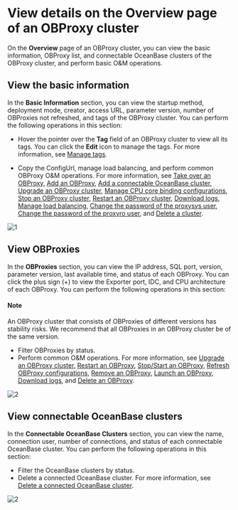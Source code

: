 # View details on the Overview page of an OBProxy cluster

On the **Overview** page of an OBProxy cluster, you can view the basic information, OBProxy list, and connectable OceanBase clusters of the OBProxy cluster, and perform basic O&M operations.

## View the basic information

In the **Basic Information** section, you can view the startup method, deployment mode, creator, access URL, parameter version, number of OBProxies not refreshed, and tags of the OBProxy cluster. You can perform the following operations in this section:

* Hover the pointer over the **Tag** field of an OBProxy cluster to view all its tags. You can click the **Edit** icon to manage the tags. For more information, see [Manage tags](../../1600.system-management-features/300.manage-tags/100.tags-overview.md).

* Copy the ConfigUrl, manage load balancing, and perform common OBProxy O&M operations. For more information, see [Take over an OBProxy](../400.manage-a-obproxy-server/200.take-over-an-obproxy.md), [Add an OBProxy](../400.manage-a-obproxy-server/100.add-an-obproxy.md), [Add a connectable OceanBase cluster](200.add-a-connectable-oceanbase-cluster.md), [Upgrade an OBProxy cluster](600.upgrade-an-obproxy-cluster.md), [Manage CPU core binding configurations](630.obproxy-cpu-core-binding-configuration.md), [Stop an OBProxy cluster](650.stop-an-obproxy-cluster.md), [Restart an OBProxy cluster](700.restarts-all-obproxy-nodes-in-the-obproxy-cluster.md), [Download logs](../../1300.log-service/200.download-log.md), [Manage load balancing](300.manage-load-balancing.md), [Change the password of the proxysys user](350.change-the-password.md), [Change the password of the proxyro user](400.change-the-password-of-the-proxyro-user.md), and [Delete a cluster](500.delete-an-obproxy-cluster.md).

![1](https://obbusiness-private.oss-cn-shanghai.aliyuncs.com/doc/img/ocp/422/obproxy%E9%9B%86%E7%BE%A4%E8%AF%A6%E6%83%851.png)

## View OBProxies

In the **OBProxies** section, you can view the IP address, SQL port, version, parameter version, last available time, and status of each OBProxy. You can click the plus sign (+) to view the Exporter port, IDC, and CPU architecture of each OBProxy. You can perform the following operations in this section:

<main id="notice" type='notice'>
<h4>Note</h4>
<p>An OBProxy cluster that consists of OBProxies of different versions has stability risks. We recommend that all OBProxies in an OBProxy cluster be of the same version. </p>
</main>

* Filter OBProxies by status.
* Perform common O&M operations. For more information, see [Upgrade an OBProxy cluster](600.upgrade-an-obproxy-cluster.md), [Restart an OBProxy](../400.manage-a-obproxy-server/400.restart-an-obproxy.md), [Stop/Start an OBProxy](../400.manage-a-obproxy-server/450.stop-or-start-an-obproxy.md), [Refresh OBProxy configurations](../400.manage-a-obproxy-server/800.refresh-obproxy-configurations.md), [Remove an OBProxy](../400.manage-a-obproxy-server/500.remove-an-obproxy.md), [Launch an OBProxy](../400.manage-a-obproxy-server/600.launch-an-obproxy.md), [Download logs](../../1300.log-service/200.download-log.md), and [Delete an OBProxy](../400.manage-a-obproxy-server/300.delete-an-obproxy.md).

![2](https://obbusiness-private.oss-cn-shanghai.aliyuncs.com/doc/img/ocp/422/obproxy%E9%9B%86%E7%BE%A4%E5%88%97%E8%A1%A811.png)

## View connectable OceanBase clusters

In the **Connectable OceanBase Clusters** section, you can view the name, connection user, number of connections, and status of each connectable OceanBase cluster. You can perform the following operations in this section:

* Filter the OceanBase clusters by status.
* Delete a connected OceanBase cluster. For more information, see [Delete a connected OceanBase cluster](800.delete-a-connected-oceanbase-cluster.md).

![2](https://obbusiness-private.oss-cn-shanghai.aliyuncs.com/doc/img/ocp/422/%E5%8F%AF%E8%BF%9E%E6%8E%A5ob%E9%9B%86%E7%BE%A41.png)
